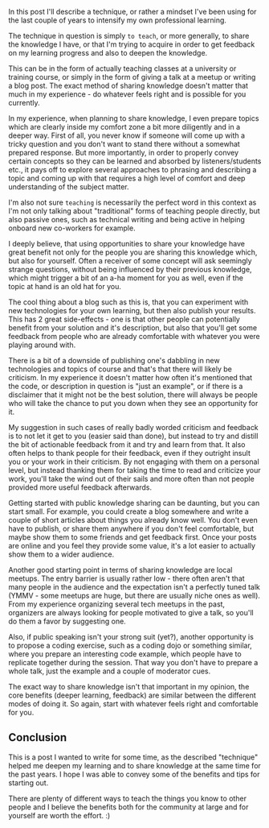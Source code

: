 In this post I'll describe a technique, or rather a mindset I've been using for the last couple of years to intensify my own professional learning.

The technique in question is simply `to teach`, or more generally, to share the knowledge I have, or that I'm trying to acquire in order to get feedback on my learning progress and also to deepen the knowledge.

This can be in the form of actually teaching classes at a university or training course, or simply in the form of giving a talk at a meetup or writing a blog post. The exact method of sharing knowledge doesn't matter that much in my experience - do whatever feels right and is possible for you currently.

In my experience, when planning to share knowledge, I even prepare topics which are clearly inside my comfort zone a bit more diligently and in a deeper way. First of all, you never know if someone will come up with a tricky question and you don't want to stand there without a somewhat prepared response. But more importantly, in order to properly convey certain concepts so they can be learned and absorbed by listeners/students etc., it pays off to explore several approaches to phrasing and describing a topic and coming up with that requires a high level of comfort and deep understanding of the subject matter.

I'm also not sure `teaching` is necessarily the perfect word in this context as I'm not only talking about "traditional" forms of teaching people directly, but also passive ones, such as technical writing and being active in helping onboard new co-workers for example.

I deeply believe, that using opportunities to share your knowledge have great benefit not only for the people you are sharing this knowledge which, but also for yourself. Often a receiver of some concept will ask seemingly strange questions, without being influenced by their previous knowledge, which might trigger a bit of an a-ha moment for you as well, even if the topic at hand is an old hat for you.

The cool thing about a blog such as this is, that you can experiment with new technologies for your own learning, but then also publish your results. This has 2 great side-effects - one is that other people can potentially benefit from your solution and it's description, but also that you'll get some feedback from people who are already comfortable with whatever you were playing around with.

There is a bit of a downside of publishing one's dabbling in new technologies and topics of course and that's that there will likely be criticism. In my experience it doesn't matter how often it's mentioned that the code, or description in question is "just an example", or if there is a disclaimer that it might not be the best solution, there will always be people who will take the chance to put you down when they see an opportunity for it.

My suggestion in such cases of really badly worded criticism and feedback is to not let it get to you (easier said than done), but instead to try and distill the bit of actionable feedback from it and try and learn from that. It also often helps to thank people for their feedback, even if they outright insult you or your work in their criticism. By not engaging with them on a personal level, but instead thanking them for taking the time to read and criticize your work, you'll take the wind out of their sails and more often than not people provided more useful feedback afterwards.

Getting started with public knowledge sharing can be daunting, but you can start small. For example, you could create a blog somewhere and write a couple of short articles about things you already know well. You don't even have to publish, or share them anywhere if you don't feel comfortable, but maybe show them to some friends and get feedback first. Once your posts are online and you feel they provide some value, it's a lot easier to actually show them to a wider audience. 

Another good starting point in terms of sharing knowledge are local meetups. The entry barrier is usually rather low - there often aren't that many people in the audience and the expectation isn't a perfectly tuned talk (YMMV - some meetups are huge, but there are usually niche ones as well). From my experience organizing several tech meetups in the past, organizers are always looking for people motivated to give a talk, so you'll do them a favor by suggesting one.

Also, if public speaking isn't your strong suit (yet?), another opportunity is to propose a coding exercise, such as a coding dojo or something similar, where you prepare an interesting code example, which people have to replicate together during the session. That way you don't have to prepare a whole talk, just the example and a couple of moderator cues.

The exact way to share knowledge isn't that important in my opinion, the core benefits (deeper learning, feedback) are similar between the different modes of doing it. So again, start with whatever feels right and comfortable for you.

## Conclusion 

This is a post I wanted to write for some time, as the described "technique" helped me deepen my learning and to share knowledge at the same time for the past years. I hope I was able to convey some of the benefits and tips for starting out.

There are plenty of different ways to teach the things you know to other people and I believe the benefits both for the community at large and for yourself are worth the effort. :)

